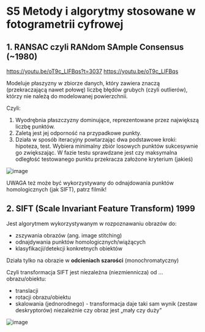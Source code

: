 # S5 Metody i algorytmy stosowane w fotogrametrii cyfrowej

## 1. RANSAC czyli RANdom SAmple Consensus (~1980)
https://youtu.be/oT9c_LlFBqs?t=3037
https://youtu.be/oT9c_LlFBqs

Modeluje płaszyzny w zbiorze danych, który zawiera znaczą (przekraczającą nawet połowę) liczbę błędów grubych (czyli outlierów), którzy nie należą do modelowanej powierzchnii. 

Czyli:
1. Wyodrębnia płaszczyzny dominujące, reprezentowane przez największą liczbę punktów.
2. Zaletą jest jej odporność na przypadkowe punkty.
3. Działa w sposób iteracyjny powtarzając dwa podstawowe kroki: hipoteza, test. Wybiera minimalny zbiór losowych punktów sukcesywnie go zwiększając. W fazie testu sprawdzane jest czy maksymalna odległość testowanego punktu przekracza założone kryterium (jakieś)

![image](https://user-images.githubusercontent.com/12485656/68994900-366e6380-0888-11ea-8cd2-22f1b1b392b0.png)

UWAGA też może być wykorzystywany do odnajdowania punktów homologicznych (jak SIFT), patrz filmik!

## 2. SIFT (Scale Invariant Feature Transform) 1999

Jest algorytmem wykorzystywanym w rozpoznawaniu obrazów do:
- zszywania obrazów (ang. image stitching)
- odnajdywania punktów homologicznych/wiążących
- klasyfikacji/detekcji konkretnych obiektów

Działa tylko na obrazie w **odcieniach szarości** (monochromatyczny)

Czyli transformacja SIFT jest niezależna (niezmiennicza) od ... obrazu/obiektu:
- translacji
- rotacji obrazu/obiektu
- skalowania (jednorodnego) - transformacja daje taki sam wynik (zestaw deskryptorów) niezależnie czy obraz jest „mały czy duży”

![image](https://user-images.githubusercontent.com/12485656/68994683-2190d080-0886-11ea-9845-b32fb2c20d51.png)

